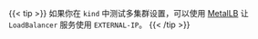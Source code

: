 ---
---
{{< tip >}}
如果你在 `kind` 中测试多集群设置，可以使用 [MetalLB](https://metallb.universe.tf/installation/) 让 `LoadBalancer` 服务使用 `EXTERNAL-IP`。
{{< /tip >}}
